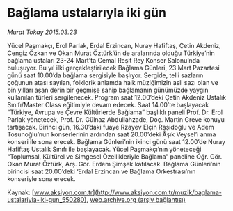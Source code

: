 # Bağlama ustalarıyla iki gün

*Murat Tokay 2015.03.23*

<div class="pNewsDetailMainContent" itemprop="articleBody">
 <p>
  Yücel Paşmakçı, Erol Parlak, Erdal Erzincan, Nuray Hafiftaş, Çetin Akdeniz, Cengiz Özkan ve Okan Murat Öztürk’ün de aralarında olduğu Türkiye’nin bağlama ustaları 23-24 Mart’ta Cemal Reşit Rey Konser Salonu’nda buluşuyor. Bu yıl ilki gerçekleştirilecek Bağlama Günleri, 23 Mart Pazartesi günü saat 10.00’da bağlama sergisiyle başlıyor. Sergide, telli sazların çoğunun atası sayılan, folklorik anlamda halk müziğimizin asli sazı olan ve bin yılları aşan derin bir geçmişe sahip bağlamanın günümüzde yaygın kullanılan türleri sergilenecek. Program saat 12.00’deki Çetin Akdeniz Ustalık Sınıfı/Master Class eğitimiyle devam edecek. Saat 14.00’te başlayacak “Türkiye, Avrupa ve Çevre Kültürlerde Bağlama” başlıklı paneli Prof. Dr. Erol Parlak yönetecek, Prof. Dr. Gülnaz Abdullahzade, Doç. Martin Greve konuyu tartışacak. Birinci gün, 16.30’daki fuaye Rzayev Elçin Raşidoğlu ve Adem Tosunoğlu’nun konserlerinin ardından saat 20.00’deki Âşık Veysel’i anma konseri ile sona erecek. Bağlama Günleri’nin ikinci günü saat 12.00’de Nuray Hafiftaş Ustalık Sınıfı ile başlayacak. Yücel Paşmakçı’nın yöneteceği “Toplumsal, Kültürel ve Simgesel Özellikleriyle Bağlama” paneline Öğr. Gör. Okan Murat Öztürk, Arş. Gör. Erdem Şimşek katılacak. Bağlama Günleri’nin birincisi saat 20.00’deki ‘Erdal Erzincan ve Bağlama Orkestrası’nın konseriyle sona erecek.
 </p>
</div>


Kaynak: [www.aksiyon.com.tr](http://www.aksiyon.com.tr/muzik/baglama-ustalariyla-iki-gun_550280), [web.archive.org (arşiv bağlantısı)](http://web.archive.org/web/20150719014822/http://www.aksiyon.com.tr/muzik/baglama-ustalariyla-iki-gun_550280)
